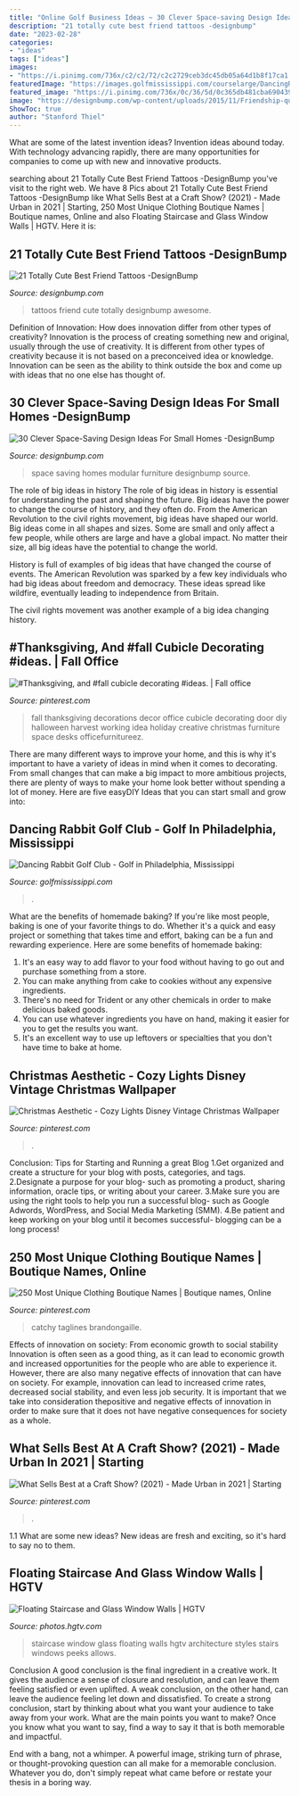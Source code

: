 ```yaml
---
title: "Online Golf Business Ideas ~ 30 Clever Space-saving Design Ideas For Small Homes -designbump"
description: "21 totally cute best friend tattoos -designbump"
date: "2023-02-28"
categories:
- "ideas"
tags: ["ideas"]
images:
- "https://i.pinimg.com/736x/c2/c2/72/c2c2729ceb3dc45db05a64d1b8f17ca1.jpg"
featuredImage: "https://images.golfmississippi.com/courselarge/DancingRabbit3.jpg"
featured_image: "https://i.pinimg.com/736x/0c/36/5d/0c365db481cba6904396a691dffe67d4.jpg"
image: "https://designbump.com/wp-content/uploads/2015/11/Friendship-quote-tattoos.jpg"
ShowToc: true
author: "Stanford Thiel"
---
```



What are some of the latest invention ideas?
Invention ideas abound today. With technology advancing rapidly, there are many opportunities for companies to come up with new and innovative products.

	

		
searching about 21 Totally Cute Best Friend Tattoos -DesignBump you've visit to the right web. We have 8 Pics about 21 Totally Cute Best Friend Tattoos -DesignBump like What Sells Best at a Craft Show? (2021) - Made Urban in 2021 | Starting, 250 Most Unique Clothing Boutique Names | Boutique names, Online and also Floating Staircase and Glass Window Walls | HGTV. Here it is:
		
    
## 21 Totally Cute Best Friend Tattoos -DesignBump

<img loading=lazy src="https://designbump.com/wp-content/uploads/2015/11/Friendship-quote-tattoos.jpg" onerror="this.onerror=null;this.src='https://tse2.mm.bing.net/th?id=OIP.Hul4HicxeWN-vpzjvEd7YQHaLH&amp;pid=15.1';" alt="21 Totally Cute Best Friend Tattoos -DesignBump">

_Source: designbump.com_

>tattoos friend cute totally designbump awesome. 

	

Definition of Innovation: How does innovation differ from other types of creativity?
Innovation is the process of creating something new and original, usually through the use of creativity. It is different from other types of creativity because it is not based on a preconceived idea or knowledge. Innovation can be seen as the ability to think outside the box and come up with ideas that no one else has thought of.

    
## 30 Clever Space-Saving Design Ideas For Small Homes -DesignBump

<img loading=lazy src="https://cdn.designbump.com/wp-content/uploads/2014/09/space-saving-design-ideas-032-2.jpg" onerror="this.onerror=null;this.src='https://tse4.mm.bing.net/th?id=OIP.j3O2Rr_UoQCcU8IQ0FvK8QHaE7&amp;pid=15.1';" alt="30 Clever Space-Saving Design Ideas For Small Homes -DesignBump">

_Source: designbump.com_

>space saving homes modular furniture designbump source. 

	

The role of big ideas in history
The role of big ideas in history is essential for understanding the past and shaping the future. Big ideas have the power to change the course of history, and they often do. From the American Revolution to the civil rights movement, big ideas have shaped our world.
Big ideas come in all shapes and sizes. Some are small and only affect a few people, while others are large and have a global impact. No matter their size, all big ideas have the potential to change the world.

History is full of examples of big ideas that have changed the course of events. The American Revolution was sparked by a few key individuals who had big ideas about freedom and democracy. These ideas spread like wildfire, eventually leading to independence from Britain.

The civil rights movement was another example of a big idea changing history.

    
## #Thanksgiving, And #fall Cubicle Decorating #ideas. | Fall Office

<img loading=lazy src="https://i.pinimg.com/736x/12/65/e9/1265e94ff2efdfdb0c87c6d4b4fe0739.jpg" onerror="this.onerror=null;this.src='https://tse4.mm.bing.net/th?id=OIP.awFAK7_jI53fp_MAxVqAegHaFj&amp;pid=15.1';" alt="#Thanksgiving, and #fall cubicle decorating #ideas. | Fall office">

_Source: pinterest.com_

>fall thanksgiving decorations decor office cubicle decorating door diy halloween harvest working idea holiday creative christmas furniture space desks officefurnitureez. 

	

There are many different ways to improve your home, and this is why it's important to have a variety of ideas in mind when it comes to decorating. From small changes that can make a big impact to more ambitious projects, there are plenty of ways to make your home look better without spending a lot of money. Here are five easyDIY Ideas that you can start small and grow into: 

    
## Dancing Rabbit Golf Club - Golf In Philadelphia, Mississippi

<img loading=lazy src="https://images.golfmississippi.com/courselarge/DancingRabbit3.jpg" onerror="this.onerror=null;this.src='https://tse2.mm.bing.net/th?id=OIP.xgM8dKhWghM7gSTxCbG5mgHaDt&amp;pid=15.1';" alt="Dancing Rabbit Golf Club - Golf in Philadelphia, Mississippi">

_Source: golfmississippi.com_

>. 

	

What are the benefits of homemade baking?
If you're like most people, baking is one of your favorite things to do. Whether it's a quick and easy project or something that takes time and effort, baking can be a fun and rewarding experience. Here are some benefits of homemade baking: 
1) It's an easy way to add flavor to your food without having to go out and purchase something from a store. 
2) You can make anything from cake to cookies without any expensive ingredients. 
3) There's no need for Trident or any other chemicals in order to make delicious baked goods. 
4) You can use whatever ingredients you have on hand, making it easier for you to get the results you want. 
5) It's an excellent way to use up leftovers or specialties that you don't have time to bake at home.

    
## Christmas Aesthetic - Cozy Lights Disney Vintage Christmas Wallpaper

<img loading=lazy src="https://i.pinimg.com/736x/5b/db/ee/5bdbeef4224bf9a9e29850783ddf4d57.jpg" onerror="this.onerror=null;this.src='https://tse1.mm.bing.net/th?id=OIP.T78wpfauJ6v1Kwwn1KkiGAHaKd&amp;pid=15.1';" alt="Christmas Aesthetic - Cozy Lights Disney Vintage Christmas Wallpaper">

_Source: pinterest.com_

>. 

	

Conclusion: Tips for Starting and Running a great Blog
1.Get organized and create a structure for your blog with posts, categories, and tags.
2.Designate a purpose for your blog- such as promoting a product, sharing information, oracle tips, or writing about your career. 
3.Make sure you are using the right tools to help you run a successful blog- such as Google Adwords, WordPress, and Social Media Marketing (SMM). 
4.Be patient and keep working on your blog until it becomes successful- blogging can be a long process!

    
## 250 Most Unique Clothing Boutique Names | Boutique Names, Online

<img loading=lazy src="https://i.pinimg.com/736x/c2/c2/72/c2c2729ceb3dc45db05a64d1b8f17ca1.jpg" onerror="this.onerror=null;this.src='https://tse1.mm.bing.net/th?id=OIP.saCPmj91cq-WIS0aEihs7QHaLG&amp;pid=15.1';" alt="250 Most Unique Clothing Boutique Names | Boutique names, Online">

_Source: pinterest.com_

>catchy taglines brandongaille. 

	

Effects of innovation on society: From economic growth to social stability
Innovation is often seen as a good thing, as it can lead to economic growth and increased opportunities for the people who are able to experience it. However, there are also many negative effects of innovation that can have on society. For example, innovation can lead to increased crime rates, decreased social stability, and even less job security. It is important that we take into consideration thepositive and negative effects of innovation in order to make sure that it does not have negative consequences for society as a whole.

    
## What Sells Best At A Craft Show? (2021) - Made Urban In 2021 | Starting

<img loading=lazy src="https://i.pinimg.com/736x/0c/36/5d/0c365db481cba6904396a691dffe67d4.jpg" onerror="this.onerror=null;this.src='https://tse1.mm.bing.net/th?id=OIP.ylY-j_2hWlciMvOtz7eKZwHaLd&amp;pid=15.1';" alt="What Sells Best at a Craft Show? (2021) - Made Urban in 2021 | Starting">

_Source: pinterest.com_

>. 

	

1.1 What are some new ideas?
New ideas are fresh and exciting, so it's hard to say no to them.

    
## Floating Staircase And Glass Window Walls | HGTV

<img loading=lazy src="https://hgtvhome.sndimg.com/content/dam/images/hgtv/fullset/2016/9/26/1/Design-Styles-Architecture_Appian-Way_8.jpg.rend.hgtvcom.966.1449.suffix/1474909542185.jpeg" onerror="this.onerror=null;this.src='https://tse2.mm.bing.net/th?id=OIP.hctR1l36OmEJAQFMZNIivAHaLH&amp;pid=15.1';" alt="Floating Staircase and Glass Window Walls | HGTV">

_Source: photos.hgtv.com_

>staircase window glass floating walls hgtv architecture styles stairs windows peeks allows. 

	

Conclusion
A good conclusion is the final ingredient in a creative work. It gives the audience a sense of closure and resolution, and can leave them feeling satisfied or even uplifted. A weak conclusion, on the other hand, can leave the audience feeling let down and dissatisfied.
To create a strong conclusion, start by thinking about what you want your audience to take away from your work. What are the main points you want to make? Once you know what you want to say, find a way to say it that is both memorable and impactful.

End with a bang, not a whimper. A powerful image, striking turn of phrase, or thought-provoking question can all make for a memorable conclusion. Whatever you do, don't simply repeat what came before or restate your thesis in a boring way.

